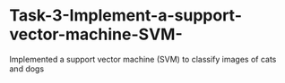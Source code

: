 # Task-3-Implement-a-support-vector-machine-SVM-
Implemented a support vector machine (SVM) to classify images of cats and dogs 
